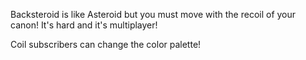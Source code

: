 Backsteroid is like Asteroid but you must move with the recoil of your canon!
It's hard and it's multiplayer!

Coil subscribers can change the color palette!